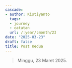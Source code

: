 ```yaml
---
cascade:
- author: Kistiyanto
  tags:
  - journey
  - catatan
  url: /:year/:month/23
date: "2025-03-23"
draft: false
title: Post Kedua
---
```


> Minggu, 23 Maret 2025. 
 



